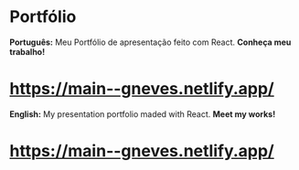 # Portfólio
**Português:**
Meu Portfólio de apresentação feito com React.
**Conheça meu trabalho!**
# https://main--gneves.netlify.app/

**English:**
My presentation portfolio maded with React.
**Meet my works!**
# https://main--gneves.netlify.app/

